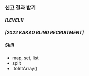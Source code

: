 ### 신고 결과 받기
##### [LEVEL1]  
##### [2022 KAKAO BLIND RECRUITMENT]

##### Skill

- map, set, list 
- split
- .toIntArray() 
